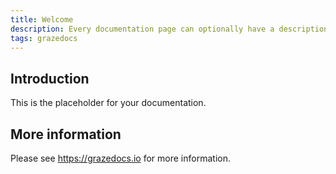 ```yaml
---
title: Welcome
description: Every documentation page can optionally have a description.
tags: grazedocs
---
```


## Introduction

This is the placeholder for your documentation.

## More information

Please see https://grazedocs.io for more information.